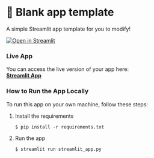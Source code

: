 # 🎈 Blank app template

A simple Streamlit app template for you to modify!

[![Open in Streamlit](https://static.streamlit.io/badges/streamlit_badge_black_white.svg)](https://blank-app-template.streamlit.app/)

### Live App

You can access the live version of your app here:  
[**Streamlit App**](https://tes-nlp-ssfthqf5rgwuaedmuwbqud.streamlit.app/)

### How to Run the App Locally

To run this app on your own machine, follow these steps:

1. Install the requirements

   ```
   $ pip install -r requirements.txt
   ```

2. Run the app

   ```
   $ streamlit run streamlit_app.py
   ```
